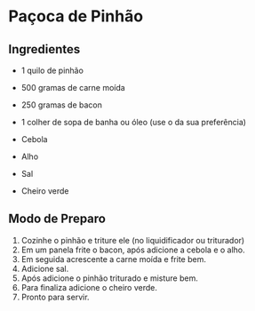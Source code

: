 # Paçoca de Pinhão

## Ingredientes

- 1 quilo de pinhão

- 500 gramas de carne moída

- 250 gramas de bacon

- 1 colher de sopa de banha ou óleo (use o da sua preferência)

- Cebola

- Alho

- Sal

- Cheiro verde

## Modo de Preparo

1. Cozinhe o pinhão e triture ele (no liquidificador ou triturador)
2. Em um panela frite o bacon, após adicione a cebola e o alho.
3. Em seguida acrescente a carne moída e frite bem.
4. Adicione sal.
5. Após adicione o pinhão triturado e misture bem.
6. Para finaliza adicione o cheiro verde.
7. Pronto para servir.